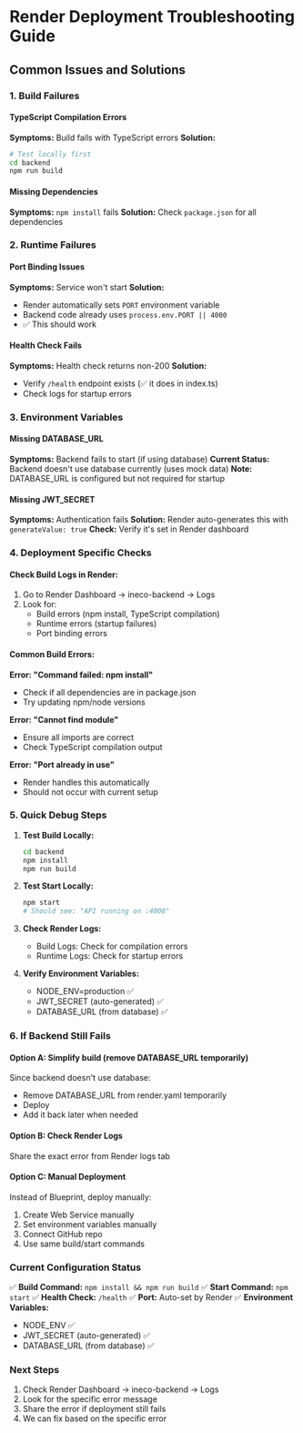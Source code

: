 # Render Deployment Troubleshooting Guide

## Common Issues and Solutions

### 1. Build Failures

#### TypeScript Compilation Errors

**Symptoms:** Build fails with TypeScript errors
**Solution:**

```bash
# Test locally first
cd backend
npm run build
```

#### Missing Dependencies

**Symptoms:** `npm install` fails
**Solution:** Check `package.json` for all dependencies

### 2. Runtime Failures

#### Port Binding Issues

**Symptoms:** Service won't start
**Solution:**

- Render automatically sets `PORT` environment variable
- Backend code already uses `process.env.PORT || 4000`
- ✅ This should work

#### Health Check Fails

**Symptoms:** Health check returns non-200
**Solution:**

- Verify `/health` endpoint exists (✅ it does in index.ts)
- Check logs for startup errors

### 3. Environment Variables

#### Missing DATABASE_URL

**Symptoms:** Backend fails to start (if using database)
**Current Status:** Backend doesn't use database currently (uses mock data)
**Note:** DATABASE_URL is configured but not required for startup

#### Missing JWT_SECRET

**Symptoms:** Authentication fails
**Solution:** Render auto-generates this with `generateValue: true`
**Check:** Verify it's set in Render dashboard

### 4. Deployment Specific Checks

#### Check Build Logs in Render:

1. Go to Render Dashboard → ineco-backend → Logs
2. Look for:
   - Build errors (npm install, TypeScript compilation)
   - Runtime errors (startup failures)
   - Port binding errors

#### Common Build Errors:

**Error: "Command failed: npm install"**

- Check if all dependencies are in package.json
- Try updating npm/node versions

**Error: "Cannot find module"**

- Ensure all imports are correct
- Check TypeScript compilation output

**Error: "Port already in use"**

- Render handles this automatically
- Should not occur with current setup

### 5. Quick Debug Steps

1. **Test Build Locally:**

   ```bash
   cd backend
   npm install
   npm run build
   ```

2. **Test Start Locally:**

   ```bash
   npm start
   # Should see: "API running on :4000"
   ```

3. **Check Render Logs:**

   - Build Logs: Check for compilation errors
   - Runtime Logs: Check for startup errors

4. **Verify Environment Variables:**
   - NODE_ENV=production ✅
   - JWT_SECRET (auto-generated) ✅
   - DATABASE_URL (from database) ✅

### 6. If Backend Still Fails

#### Option A: Simplify build (remove DATABASE_URL temporarily)

Since backend doesn't use database:

- Remove DATABASE_URL from render.yaml temporarily
- Deploy
- Add it back later when needed

#### Option B: Check Render Logs

Share the exact error from Render logs tab

#### Option C: Manual Deployment

Instead of Blueprint, deploy manually:

1. Create Web Service manually
2. Set environment variables manually
3. Connect GitHub repo
4. Use same build/start commands

### Current Configuration Status

✅ **Build Command:** `npm install && npm run build`
✅ **Start Command:** `npm start`
✅ **Health Check:** `/health`
✅ **Port:** Auto-set by Render
✅ **Environment Variables:**

- NODE_ENV ✅
- JWT_SECRET (auto-generated) ✅
- DATABASE_URL (from database) ✅

### Next Steps

1. Check Render Dashboard → ineco-backend → Logs
2. Look for the specific error message
3. Share the error if deployment still fails
4. We can fix based on the specific error
